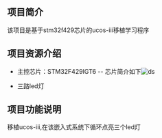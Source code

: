 ## 项目简介
  该项目是基于stm32f429芯片的ucos-iii移植学习程序
## 项目资源介绍
  - 主控芯片：STM32F429IGT6
  -- 芯片简介如下![ds](https://user-images.githubusercontent.com/27724491/229035390-1d782f36-224e-4a21-b1b6-5d107b6d88b2.png)

  
  - 三路led灯
## 项目功能说明
  移植ucos-iii,在该嵌入式系统下循环点亮三个led灯

